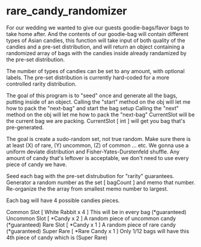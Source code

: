 # rare_candy_randomizer

For our wedding we wanted to give our guests goodie-bags/favor bags to take home after.
And the contents of our goodie-bag will contain different types of Asian candies, this function will take input of both quality of the candies and a pre-set distribution, and will return an object containing a randomized array of bags with the candies inside already randamized by the pre-set distribution. 

The number of types of candies can be set to any amount, with optional labels.
The pre-set distribution is currently hard-coded for a more controlled rarity distribution.

The goal of this program is to "seed" once and generate all the bags, putting inside of an object.
Calling the "start" method on the obj will let me how to pack the "next-bag" and start the bag setup
Calling the "next" method on the obj will let me how to pack the "next-bag"
CurrentSlot will be the current bag we are packing.
CurrentSlot [ int ] will get you bag that's pre-generated.

The goal is create a sudo-random set, not true random.
Make sure there is at least (X) of rare, (Y) uncommon, (Z) of common ... etc.
We gonna use a uniform deviate distribution and Fisher-Yates-Durstenfeld shuffle.
Any amount of candy that's leftover is acceptable, we don't need to use every piece of candy we have.

Seed each bag with the pre-set distrubution for "rarity" guarantees.
Generator a random number as the set [ bagCount ] and memo that number.
Re-organize the the array from smallest memo number to largest.

Each bag will have 4 possible candies pieces.

Common Slot [ White Rabbit x 4 ] This will be in every bag (*guaranteed)
Uncommon Slot [ *Candy x 2 ] A random piece of uncommon candy (*guaranteed)
Rare Slot [ *Candy x 1 ] A random piece of rare candy (*guaranteed)
Super Rare [ *Rare Candy x 1 ] Only 1/12 bags will have this 4th piece of candy which is (Super Rare)